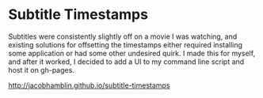 # Subtitle Timestamps

Subtitles were consistently slightly off on a movie I was watching, and existing solutions for offsetting the timestamps either required installing some application or had some other undesired quirk. I made this for myself, and after it worked, I decided to add a UI to my command line script and host it on gh-pages.

http://jacobhamblin.github.io/subtitle-timestamps
